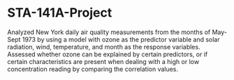 # STA-141A-Project
Analyzed New York daily air quality measurements from the months of May-Sept 1973 by using a model with ozone as the predictor variable and solar radiation, wind, temperature, and month as the response variables. Assessed whether ozone can be explained by certain predictors, or if certain characteristics are present when dealing with a high or low concentration reading by comparing the correlation values. 

